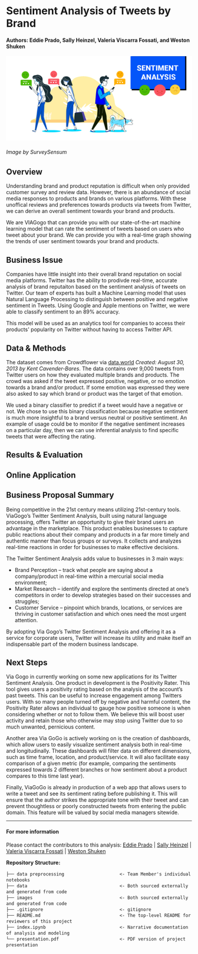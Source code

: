 # Sentiment Analysis of Tweets by Brand
#### Authors: Eddie Prado, Sally Heinzel, Valeria Viscarra Fossati, and Weston Shuken

![Header Image](/images/sentiment_analysis_header.png)

###### Image by SurveySensum

## Overview
Understanding brand and product reputation is difficult when only provided customer survey and review data. However, there is an abundance of social media responses to products and brands on various platforms. With these unoffical reviews and preferences towards products via tweets from Twitter, we can derive an overall sentiment towards your brand and products.

We are VIAGogo that can provide you with our state-of-the-art machine learning model that can rate the sentiment of tweets based on users who tweet about your brand. We can provide you with a real-time graph showing the trends of user sentiment towards your brand and products.

## Business Issue

Companies have little insight into their overall brand reputation on social media platforms. Twitter has the ability to prodivde real-time, accurate analysis of brand reputaiton based on the sentiment analysis of tweets on Twitter. Our team of experts has built a Machine Learning model that uses Natural Language Processing to distinguish between positive and negative sentiment in Tweets. Using Google and Apple mentions on Twitter, we were able to classify sentiment to an 89% accuracy. 

This model will be used as an analytics tool for companies to access their products' popularity on Twitter without having to access Twitter API. 

## Data & Methods
The dataset comes from Crowdflower via [data.world](https://data.world/crowdflower/brands-and-product-emotions) *Created: August 30, 2013 by Kent Cavender-Bares*. The data contains over 9,000 tweets from Twitter users on how they evaluated multiple brands and products. The crowd was asked if the tweet expressed positive, negative, or no emotion towards a brand and/or product. If some emotion was expressed they were also asked to say which brand or product was the target of that emotion. 

We used a binary classifier to predict if a tweet would have a negative or not. We chose to use this binary classification because negative sentiment is much more insightful to a brand versus neutral or positive sentiment. An example of usage could be to monitor if the negative sentiment increases on a particular day, then we can use inferential analysis to find specific tweets that were affecting the rating.


## Results & Evaluation

## Online Application

## Business Proposal Summary
Being competitive in the 21st century means utilizing 21st-century tools. ViaGogo’s Twitter Sentiment Analysis, built using natural language processing, offers Twitter an opportunity to give their brand users an advantage in the marketplace. This product enables businesses to capture public reactions about their company and products in a far more timely and authentic manner than focus groups or surveys. It collects and analyzes real-time reactions in order for businesses to make effective decisions.

The Twitter Sentiment Analysis adds value to businesses in 3 main ways:
-	Brand Perception – track what people are saying about a company/product in real-time within a mercurial social media environment;
-	Market Research – identify and explore the sentiments directed at one’s competitors in order to develop strategies based on their successes and struggles;
-	Customer Service – pinpoint which brands, locations, or services are thriving in customer satisfaction and which ones need the most urgent attention.

By adopting Via Gogo’s Twitter Sentiment Analysis and offering it as a service for corporate users, Twitter will increase its utility and make itself an indispensable part of the modern business landscape.

## Next Steps
Via Gogo in currently working on some new applications for its Twitter Sentiment Analysis. One product in development is the Positivity Rater. This tool gives users a positivity rating based on the analysis of the account’s past tweets. This can be useful to increase engagement among Twitters users. With so many people turned off by negative and harmful content, the Positivity Rater allows an individual to gauge how positive someone is when considering whether or not to follow them. We believe this will boost user activity and retain those who otherwise may stop using Twitter due to so much unwanted, pernicious content.

Another area Via GoGo is actively working on is the creation of dashboards, which allow users to easily visualize sentiment analysis both in real-time and longitudinally. These dashboards will filter data on different dimensions, such as time frame, location, and product/service. It will also facilitate easy comparison of a given metric (for example, comparing the sentiments expressed towards 2 different branches or how sentiment about a product compares to this time last year).

Finally, ViaGoGo is already in production of a web app that allows users to write a tweet and see its sentiment rating before publishing it. This will ensure that the author strikes the appropriate tone with their tweet and can prevent thoughtless or poorly constructed tweets from entering the public domain. This feature will be valued by social media managers sitewide.

---

#### For more information
Please contact the contributors to this analysis: 
[Eddie Prado]() |
[Sally Heinzel]() |
[Valeria Viscarra Fossati](https://www.linkedin.com/in/valeria-vf/) |
[Weston Shuken](https://www.linkedin.com/in/westonshuken/)


**Repository Structure:**
```
├── data preprocessing                     <- Team Member's individual notebooks 
├── data                                   <- Both sourced externally and generated from code 
├── images                                 <- Both sourced externally and generated from code 
├── .gitignore                             <- gitignore      
├── README.md                              <- The top-level README for reviewers of this project
├── index.ipynb                            <- Narrative documentation of analysis and modeling
└── presentation.pdf                       <- PDF version of project presentation
```
